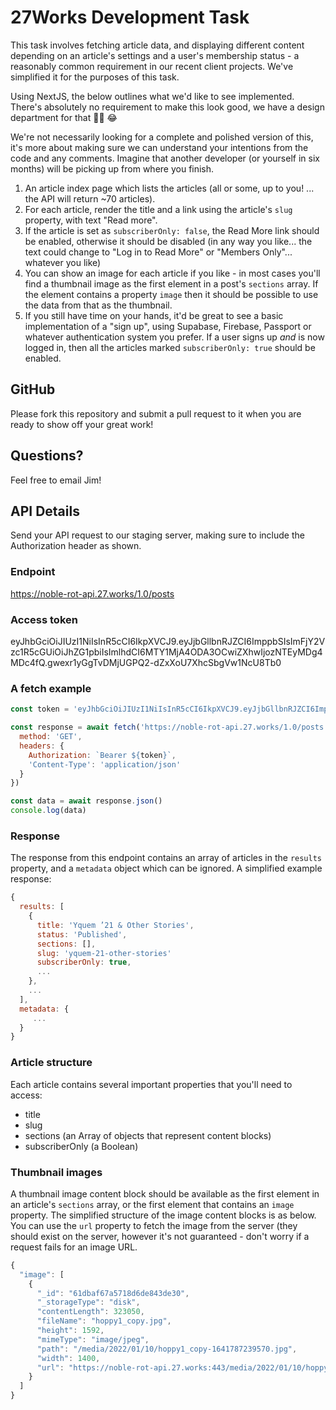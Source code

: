# 27Works Development Task

This task involves fetching article data, and displaying different content depending on an article's settings and a user's membership status - a reasonably common requirement in our recent client projects. We've simplified it for the purposes of this task.

Using NextJS, the below outlines what we'd like to see implemented. There's absolutely no requirement to make this look good, we have a design department for that :artist: :joy:

We're not necessarily looking for a complete and polished version of this, it's more about making sure we can understand your intentions from the code and any comments. Imagine that another developer (or yourself in six months) will be picking up from where you finish.


1. An article index page which lists the articles (all or some, up to you! ... the API will return ~70 articles).
2. For each article, render the title and a link using the article's `slug` property, with text "Read more".
3. If the article is set as `subscriberOnly: false`, the Read More link should be enabled, otherwise it should be disabled (in any way you like... the text could  change to "Log in to Read More" or "Members Only"... whatever you like)
4. You can show an image for each article if you like - in most cases you'll find a thumbnail image as the first element in a post's `sections` array. If the element contains a property `image` then it should be possible to use the data from that as the thumbnail.
5. If you still have time on your hands, it'd be great to see a basic implementation of a "sign up", using Supabase, Firebase, Passport or whatever authentication system you prefer. If a user signs up _and_ is now logged in, then all the articles marked `subscriberOnly: true` should be enabled.

## GitHub

Please fork this repository and submit a pull request to it when you are ready to show off your great work!

## Questions?

Feel free to email Jim! 

## API Details

Send your API request to our staging server, making sure to include the Authorization header as shown.

### Endpoint
https://noble-rot-api.27.works/1.0/posts

### Access token
eyJhbGciOiJIUzI1NiIsInR5cCI6IkpXVCJ9.eyJjbGllbnRJZCI6ImppbSIsImFjY2Vzc1R5cGUiOiJhZG1pbiIsImlhdCI6MTY1MjA4ODA3OCwiZXhwIjozNTEyMDg4MDc4fQ.gwexr1yGgTvDMjUGPQ2-dZxXoU7XhcSbgVw1NcU8Tb0

### A fetch example

```js
const token = 'eyJhbGciOiJIUzI1NiIsInR5cCI6IkpXVCJ9.eyJjbGllbnRJZCI6ImppbSIsImFjY2Vzc1R5cGUiOiJhZG1pbiIsImlhdCI6MTY1MjA4ODA3OCwiZXhwIjozNTEyMDg4MDc4fQ.gwexr1yGgTvDMjUGPQ2-dZxXoU7XhcSbgVw1NcU8Tb0'

const response = await fetch('https://noble-rot-api.27.works/1.0/posts', {
  method: 'GET',
  headers: {
    Authorization: `Bearer ${token}`,
    'Content-Type': 'application/json'
  }
})

const data = await response.json()
console.log(data)
```

### Response
The response from this endpoint contains an array of articles in the `results` property, and a `metadata` object which can be ignored. A simplified example response:

```js
{
  results: [
    {
      title: 'Yquem ’21 & Other Stories',
      status: 'Published',
      sections: [],
      slug: 'yquem-21-other-stories'
      subscriberOnly: true,
      ...
    },
    ...
  ],
  metadata: {
     ...
  }
}
```

### Article structure
Each article contains several important properties that you'll need to access:

 * title
 * slug
 * sections (an Array of objects that represent content blocks)
 * subscriberOnly (a Boolean)

### Thumbnail images

A thumbnail image content block should be available as the first element in an article's `sections` array, or the first element that contains an `image` property. The simplified structure of the image content blocks is as below. You can use the `url` property to fetch the image from the server (they should exist on the server, however it's not guaranteed - don't worry if a request fails for an image URL.

```js
{
  "image": [
    {
      "_id": "61dbaf67a5718d6de843de30",
      "_storageType": "disk",
      "contentLength": 323050,
      "fileName": "hoppy1_copy.jpg",
      "height": 1592,
      "mimeType": "image/jpeg",
      "path": "/media/2022/01/10/hoppy1_copy-1641787239570.jpg",
      "width": 1400,
      "url": "https://noble-rot-api.27.works:443/media/2022/01/10/hoppy1_copy-1641787239570.jpg"
    }
  ]
}
```
